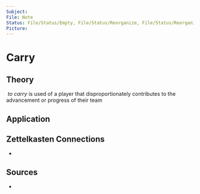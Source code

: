 ```yaml
---
Subject: 
File: Note
Status: File/Status/Empty, File/Status/Reorganize, File/Status/Reorganize, File/Status/Recategorize, File/Status/Summarize, File/Status/Structuralize
Picture: 
---
```


# Carry

## Theory

 _to carry_ is used of a player that disproportionately contributes to the advancement or progress of their team





## Application


## Zettelkasten Connections
- 

## Sources
- 






